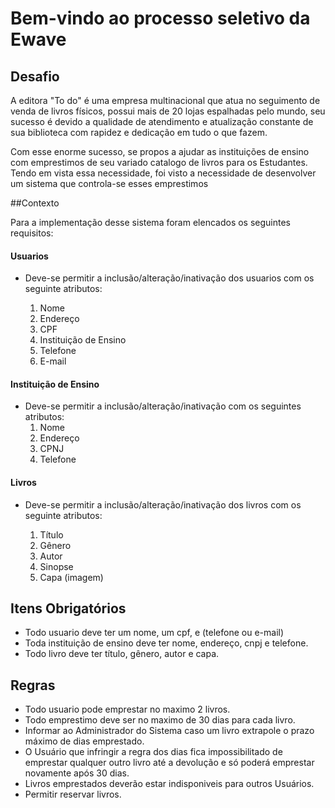 # Bem-vindo ao processo seletivo da Ewave 

## Desafio

A editora "To do" é uma empresa multinacional que atua no seguimento de venda de livros físicos, possui mais de 20 lojas espalhadas pelo mundo, seu sucesso é devido a qualidade de atendimento e atualização constante de sua biblioteca com rapidez e dedicação em tudo o que fazem. 

Com esse enorme sucesso, se propos a ajudar as instituições de ensino com emprestimos de seu variado catalogo de livros para os Estudantes. 
Tendo em vista essa necessidade, foi visto a necessidade de desenvolver um sistema que controla-se esses emprestimos

##Contexto

Para a implementação desse sistema foram elencados os seguintes requisitos:

#### Usuarios
 
* Deve-se permitir a inclusão/alteração/inativação dos usuarios com os seguinte atributos:

    1. Nome
    2. Endereço
    3. CPF
    4. Instituição de Ensino
    5. Telefone
    6. E-mail

#### Instituição de Ensino 
* Deve-se permitir a inclusão/alteração/inativação com os seguintes atributos:
    1. Nome
    2. Endereço
    3. CPNJ
    4. Telefone

#### Livros
* Deve-se permitir a inclusão/alteração/inativação dos livros com os seguinte atributos:

    1. Título 
    2. Gênero
    3. Autor     
    4. Sinopse
    5. Capa (imagem)

 
## Itens Obrigatórios

   * Todo usuario deve ter um nome, um cpf, e (telefone ou e-mail)
   * Toda instituição de ensino deve ter nome, endereço, cnpj e telefone.
   * Todo livro deve ter título, gênero, autor e capa.

## Regras

* Todo usuario pode emprestar no maximo 2 livros.
* Todo emprestimo deve ser no maximo de 30 dias para cada livro.
* Informar ao Administrador do Sistema caso um livro extrapole o prazo máximo de dias emprestado.
* O Usuário que infringir a regra dos dias fica impossibilitado de emprestar qualquer outro livro até a devolução e só poderá emprestar novamente após 30 dias.
* Livros emprestados deverão estar indisponiveis para outros Usuários.
* Permitir reservar livros. 
 

